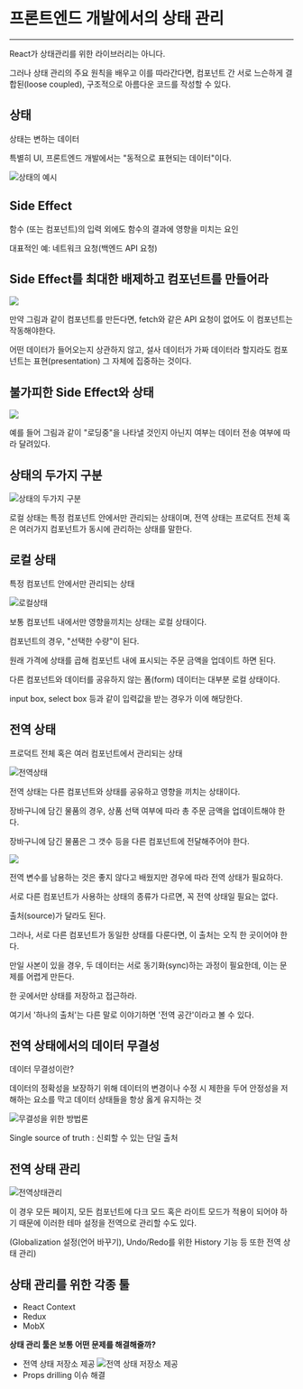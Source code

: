 # 프론트엔드 개발에서의 상태 관리

---

React가 상태관리를 위한 라이브러리는 아니다.

그러나 상태 관리의 주요 원칙을 배우고 이를 따라간다면, 컴포넌트 간 서로 느슨하게 결합된(loose coupled), 구조적으로 아름다운 코드를 작성할 수 있다.

## 상태

상태는 변하는 데이터

특별히 UI, 프론트엔드 개발에서는 "동적으로 표현되는 데이터"이다.

![상태의 예시](https://media.vlpt.us/images/ehdgusdl9177/post/8adfb3f6-90f9-4853-8444-b255d0e7895b/_2021-07-07__5.29.48.png)

## Side Effect

함수 (또는 컴포넌트)의 입력 외에도 함수의 결과에 영향을 미치는 요인

대표적인 예: 네트워크 요청(백엔드 API 요청)

## Side Effect를 최대한 배제하고 컴포넌트를 만들어라

![](https://media.vlpt.us/images/ehdgusdl9177/post/622ed74a-067c-4014-803d-b489317a9fd2/_2021-07-07__5.36.56.png)

만약 그림과 같이 컴포넌트를 만든다면, fetch와 같은 API 요청이 없어도 이 컴포넌트는 작동해야한다.

어떤 데이터가 들어오는지 상관하지 않고, 설사 데이터가 가짜 데이터라 할지라도 컴포넌트는 표현(presentation) 그 자체에 집중하는 것이다.

## 불가피한 Side Effect와 상태

![](https://media.vlpt.us/images/ehdgusdl9177/post/24fa9f01-1208-4190-ad12-81ae015efb42/_2021-07-07__5.49.31.png)

예를 들어 그림과 같이 "로딩중"을 나타낼 것인지 아닌지 여부는 데이터 전송 여부에 따라 달려있다.

## 상태의 두가지 구분

![상태의 두가지 구분](https://media.vlpt.us/images/ehdgusdl9177/post/f1f979d4-4aba-40e8-ae5d-004c87f2882a/_2021-07-07__6.40.04.png)

로컬 상태는 특정 컴포넌트 안에서만 관리되는 상태이며, 전역 상태는 프로덕트 전체 혹은 여러가지 컴포넌트가 동시에 관리하는 상태를 말한다.

## 로컬 상태

특정 컴포넌트 안에서만 관리되는 상태

![로컬상태](https://media.vlpt.us/images/ehdgusdl9177/post/efb6bfff-1cc5-400e-8fb9-5704e1e06f2c/_2021-07-07__6.43.03.png)

보통 컴포넌트 내에서만 영향을끼치는 상태는 로컬 상태이다.

컴포넌트의 경우, "선택한 수량"이 된다.

원래 가격에 상태를 곱해 컴포넌트 내에 표시되는 주문 금액을 업데이트 하면 된다.

다른 컴포넌트와 데이터를 공유하지 않는 폼(form) 데이터는 대부분 로컬 상태이다.

input box, select box 등과 같이 입력값을 받는 경우가 이에 해당한다.

## 전역 상태

프로덕트 전체 혹은 여러 컴포넌트에서 관리되는 상태

![전역상태](https://media.vlpt.us/images/ehdgusdl9177/post/7864dce1-ad67-4a4f-9b7a-6d2424e3a7f8/_2021-07-07__6.46.38.png)

전역 상태는 다른 컴포넌트와 상태를 공유하고 영향을 끼치는 상태이다.

장바구니에 담긴 물품의 경우, 상품 선택 여부에 따라 총 주문 금액을 업데이트해야 한다.

장바구니에 담긴 물품은 그 갯수 등을 다른 컴포넌트에 전달해주어야 한다.

![](https://media.vlpt.us/images/ehdgusdl9177/post/f2bea86e-3b8f-4e01-ae42-3983f7b58b13/_2021-07-07__6.51.14.png)

전역 변수를 남용하는 것은 좋지 않다고 배웠지만 경우에 따라 전역 상태가 필요하다.

서로 다른 컴포넌트가 사용하는 상태의 종류가 다르면, 꼭 전역 상태일 필요는 없다.

출처(source)가 달라도 된다.

그러나, 서로 다른 컴포넌트가 동일한 상태를 다룬다면, 이 출처는 오직 한 곳이어야 한다.

만일 사본이 있을 경우, 두 데이터는 서로 동기화(sync)하는 과정이 필요한데, 이는 문제를 어렵게 만든다.

한 곳에서만 상태를 저장하고 접근하라.

여기서 '하나의 출처'는 다른 말로 이야기하면 '전역 공간'이라고 볼 수 있다.

## 전역 상태에서의 데이터 무결성

데이터 무결성이란?

데이터의 정확성을 보장하기 위해 데이터의 변경이나 수정 시 제한을 두어 안정성을 저해하는 요소를 막고 데이터 상태들을 항상 옳게 유지하는 것

![무결성을 위한 방법론](https://media.vlpt.us/images/ehdgusdl9177/post/f15391fc-cdd2-46ee-b82d-b326e18391e4/_2021-07-07__6.59.40.png)

Single source of truth : 신뢰할 수 있는 단일 출처

## 전역 상태 관리

![전역상태관리](https://media.vlpt.us/images/ehdgusdl9177/post/30d87531-2940-4bf9-8b40-9fb3bf900b3e/_2021-07-07__7.02.18.png)

이 경우 모든 페이지, 모든 컴포넌트에 다크 모드 혹은 라이트 모드가 적용이 되어야 하기 때문에 이러한 테마 설정을 전역으로 관리할 수도 있다.

(Globalization 설정(언어 바꾸기), Undo/Redo를 위한 History 기능 등 또한 전역 상태 관리)

## 상태 관리를 위한 각종 툴

- React Context
- Redux
- MobX

**상태 관리 툴은 보통 어떤 문제를 해결해줄까?**

- 전역 상태 저장소 제공
  ![전역 상태 저장소 제공](https://media.vlpt.us/images/ehdgusdl9177/post/2a94c9c9-4ec3-4123-a7c6-44667fee463f/_2021-07-07__7.11.02.png)
- Props drilling 이슈 해결

